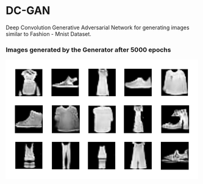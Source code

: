 # DC-GAN
Deep Convolution Generative Adversarial Network for generating images similar to Fashion - Mnist Dataset.

### Images generated by the Generator after 5000 epochs

<p align='center'>
  <img src='./output/gan.png'>
</p>
